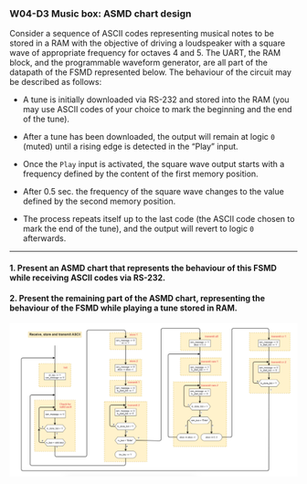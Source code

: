 ### W04-D3 Music box: ASMD chart design


Consider a sequence of ASCII codes representing musical notes to be stored in a RAM with the objective of driving a loudspeaker with a square wave of appropriate frequency for octaves 4 and 5. The UART, the RAM block, and the programmable waveform generator, are all part of the datapath of the FSMD represented below. The behaviour of the circuit may be described as follows:

* A tune is initially downloaded via RS-232 and stored into the RAM (you may use ASCII codes of your choice to mark the beginning and the end of the tune).

* After a tune has been downloaded, the output will remain at logic `0` (muted) until a rising edge is detected in the “Play” input.

* Once the `Play` input is activated, the square wave output starts with a frequency defined by the content of the first memory position.

* After 0.5 sec. the frequency of the square wave changes to the value defined by the second memory position.

* The process repeats itself up to the last code (the ASCII code chosen to mark the end of the tune), and the output will revert to logic `0` afterwards.


----

#### 1. Present an ASMD chart that represents the behaviour of this FSMD while receiving ASCII codes via RS-232.
#### 2. Present the remaining part of the ASMD chart, representing the behaviour of the FSMD while playing a tune stored in RAM.


<img src="/Resources/images/ccw_asmd_abc.png" alt="drawing" width="1000"/>


